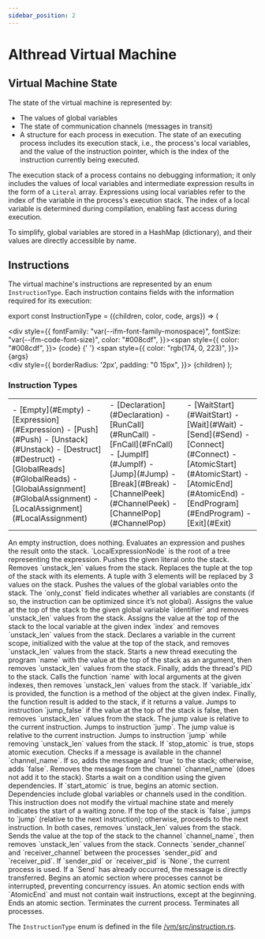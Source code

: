 ```yaml
---
sidebar_position: 2
---
```


# Althread Virtual Machine

## Virtual Machine State

The state of the virtual machine is represented by:
- The values of global variables
- The state of communication channels (messages in transit)
- A structure for each process in execution. The state of an executing process includes its execution stack, i.e., the process's local variables, and the value of the instruction pointer, which is the index of the instruction currently being executed.

The execution stack of a process contains no debugging information; it only includes the values of local variables and intermediate expression results in the form of a `Literal` array. Expressions using local variables refer to the index of the variable in the process's execution stack. The index of a local variable is determined during compilation, enabling fast access during execution.

To simplify, global variables are stored in a HashMap (dictionary), and their values are directly accessible by name.

## Instructions

The virtual machine's instructions are represented by an enum `InstructionType`. Each instruction contains fields with the information required for its execution:

export const InstructionType = ({children, color, code, args}) => (
    <div id={code}>
        <div
            style={{
                fontFamily: "var(--ifm-font-family-monospace)",
                fontSize: "var(--ifm-code-font-size)",
                color: "#008cdf",
            }}><span
                style={{
                    color: "#008cdf",
                }}>
                    {code}
                </span>{' '}
                <span
                style={{
                    color: "rgb(174, 0, 223)",
                }}>
                    {args}
                </span>
            </div>
        <div
        style={{
            borderRadius: '2px',
            padding: "0 15px",
        }}>
        {children}
        </div>
    </div>
);

### Instruction Types

<table>
<tr><td>
- [Empty](#Empty)
- [Expression](#Expression)
- [Push](#Push)
- [Unstack](#Unstack)
- [Destruct](#Destruct)
- [GlobalReads](#GlobalReads)
- [GlobalAssignment](#GlobalAssignment)
- [LocalAssignment](#LocalAssignment)
</td><td>
- [Declaration](#Declaration)
- [RunCall](#RunCall)
- [FnCall](#FnCall)
- [JumpIf](#JumpIf)
- [Jump](#Jump)
- [Break](#Break)
- [ChannelPeek](#ChannelPeek)
- [ChannelPop](#ChannelPop)
</td><td>
- [WaitStart](#WaitStart)
- [Wait](#Wait)
- [Send](#Send)
- [Connect](#Connect)
- [AtomicStart](#AtomicStart)
- [AtomicEnd](#AtomicEnd)
- [EndProgram](#EndProgram)
- [Exit](#Exit)
</td></tr>
</table>

<InstructionType code="Empty">
    An empty instruction, does nothing.
</InstructionType>

<InstructionType code="Expression" args="(LocalExpressionNode)">
    Evaluates an expression and pushes the result onto the stack. `LocalExpressionNode` is the root of a tree representing the expression.
</InstructionType>

<InstructionType code="Push" args="(Literal)">
Pushes the given literal onto the stack.
</InstructionType>

<InstructionType code="Unstack" args="{unstack_len: usize}">
Removes `unstack_len` values from the stack.
</InstructionType>

<InstructionType code="Destruct" args="">
Replaces the tuple at the top of the stack with its elements. A tuple with 3 elements will be replaced by 3 values on the stack.
</InstructionType>

<InstructionType code="GlobalReads" args="{variables: Vec<String>, only_const: bool}">
Pushes the values of the global variables onto the stack. The `only_const` field indicates whether all variables are constants (if so, the instruction can be optimized since it’s not global).
</InstructionType>

<InstructionType code="GlobalAssignment" args="{identifier: String, operator: BinaryAssignmentOperator, unstack_len: usize}">
Assigns the value at the top of the stack to the given global variable `identifier` and removes `unstack_len` values from the stack.
</InstructionType>

<InstructionType code="LocalAssignment" args="{index: usize, operator: BinaryAssignmentOperator, unstack_len: usize}">
Assigns the value at the top of the stack to the local variable at the given index `index` and removes `unstack_len` values from the stack.
</InstructionType>

<InstructionType code="Declaration" args="{unstack_len: usize}">
Declares a variable in the current scope, initialized with the value at the top of the stack, and removes `unstack_len` values from the stack.
</InstructionType>

<InstructionType code="RunCall" args="{name: String, unstack_len: usize}">
Starts a new thread executing the program `name` with the value at the top of the stack as an argument, then removes `unstack_len` values from the stack. Finally, adds the thread's PID to the stack.
</InstructionType>

<InstructionType code="FnCall" args="{name: String, unstack_len: usize, variable_idx: Option<usize>, arguments: Option<Vec<usize>}>">
Calls the function `name` with local arguments at the given indexes, then removes `unstack_len` values from the stack. If `variable_idx` is provided, the function is a method of the object at the given index. Finally, the function result is added to the stack, if it returns a value.
</InstructionType>

<InstructionType code="JumpIf" args="{jump_false: i64, unstack_len: usize}">
Jumps to instruction `jump_false` if the value at the top of the stack is false, then removes `unstack_len` values from the stack. The jump value is relative to the current instruction.
</InstructionType>

<InstructionType code="Jump" args="{jump: i64}">
Jumps to instruction `jump`. The jump value is relative to the current instruction.
</InstructionType>

<InstructionType code="Break" args="{jump: i64, unstack_len: usize, stop_atomic: bool}">
Jumps to instruction `jump` while removing `unstack_len` values from the stack. If `stop_atomic` is true, stops atomic execution.
</InstructionType>

<InstructionType code="ChannelPeek" args="{channel_name: String}">
Checks if a message is available in the channel `channel_name`. If so, adds the message and `true` to the stack; otherwise, adds `false`.
</InstructionType>

<InstructionType code="ChannelPop" args="{channel_name: String}">
Removes the message from the channel `channel_name` (does not add it to the stack).
</InstructionType>

<InstructionType code="WaitStart" args="{dependencies: WaitDependency, start_atomic: bool}">
Starts a wait on a condition using the given dependencies. If `start_atomic` is true, begins an atomic section. Dependencies include global variables or channels used in the condition. This instruction does not modify the virtual machine state and merely indicates the start of a waiting zone.
</InstructionType>

<InstructionType code="Wait" args="{jump: i64, unstack_len: usize}">
If the top of the stack is `false`, jumps to `jump` (relative to the next instruction); otherwise, proceeds to the next instruction. In both cases, removes `unstack_len` values from the stack.
</InstructionType>

<InstructionType code="Send" args="{channel_name: String, unstack_len: usize}">
Sends the value at the top of the stack to the channel `channel_name`, then removes `unstack_len` values from the stack.
</InstructionType>

<InstructionType code="Connect" args="{sender_pid: Option<usize>, receiver_pid: Option<usize>, sender_channel: String, receiver_channel: String}">
Connects `sender_channel` and `receiver_channel` between the processes `sender_pid` and `receiver_pid`. If `sender_pid` or `receiver_pid` is `None`, the current process is used. If a `Send` has already occurred, the message is directly transferred.
</InstructionType>

<InstructionType code="AtomicStart" args="">
Begins an atomic section where processes cannot be interrupted, preventing concurrency issues. An atomic section ends with `AtomicEnd` and must not contain wait instructions, except at the beginning.
</InstructionType>

<InstructionType code="AtomicEnd" args="">
Ends an atomic section.
</InstructionType>

<InstructionType code="EndProgram" args="">
Terminates the current process.
</InstructionType>

<InstructionType code="Exit" args="">
Terminates all processes.
</InstructionType>

The `InstructionType` enum is defined in the file [/vm/src/instruction.rs](https://github.com/althread/althread/blob/main/interpreter/src/vm/instruction.rs#L12).

